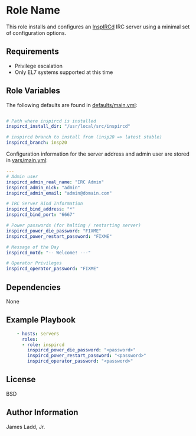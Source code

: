 Role Name
=========

This role installs and configures an [InspIRCd](http://www.inspircd.org) IRC server using a minimal set of configuration options.

Requirements
------------

* Privilege escalation 
* Only EL7 systems supported at this time

Role Variables
--------------

The following defaults are found in [defaults/main.yml](defaults/main.yml):

```yaml

# Path where inspircd is installed
inspircd_install_dir: "/usr/local/src/inspircd"

# inspircd branch to install from (insp20 => latest stable)
inspircd_branch: insp20
```

Configuration information for the server address and admin user
are stored in [vars/main.yml](vars/main.yml):

```yaml
---
# Admin user
inspircd_admin_real_name: "IRC Admin"
inspircd_admin_nick: "admin"
inspircd_admin_email: "admin@domain.com"

# IRC Server Bind Information
inspircd_bind_address: "*"
inspircd_bind_port: "6667"

# Power passwords (for halting / restarting server)
inspircd_power_die_password: "FIXME"
inspircd_power_restart_password: "FIXME"

# Message of the Day
inspircd_motd: "-- Welcome! ---"

# Operator Privileges
inspircd_operator_password: "FIXME"
```

Dependencies
------------

None

Example Playbook
----------------

```yaml
    - hosts: servers
      roles: 
      - role: inspircd
        inspircd_power_die_password: "<password>"
        inspircd_power_restart_password: "<password>"
        inspircd_operator_password: "<password>"
```

License
-------

BSD

Author Information
------------------

James Ladd, Jr.
